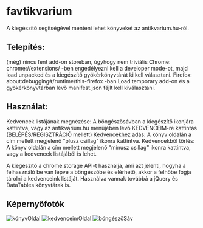 # favtikvarium
A kiegészítő segítségével menteni lehet könyveket az antikvarium.hu-ról.

## Telepítés: 
(még) nincs fent add-on storeban, úgyhogy nem triviális
Chrome: chrome://extensions/ -ben engedélyezni kell a developer mode-ot, majd load unpacked és a kiegészítő gyökérkönyvtárát ki kell választani.
Firefox: about:debugging#/runtime/this-firefox -ban Load temporary add-on és a gyökérkönyvtárban lévő manifest.json fájlt kell kiválasztani.

## Használat:
Kedvencek listájának megnézése: A böngészősávban a kiegészítő ikonjára kattintva, vagy az antikvarium.hu menüjében lévő KEDVENCEIM-re kattintás (BELÉPÉS/REGISZTRÁCIÓ mellett)
Kedvencekhez adás: A könyv oldalán a cím mellett megjelenő "plusz csillag" ikonra kattintva.
Kedvencekből törlés: A könyv oldalán a cím mellett megjelenő "mínusz csillag" ikonra kattintva, vagy a kedvencek listájából is lehet.

A kiegészítő a chrome.storage API-t használja, ami azt jelenti, hogyha a felhasználó be van lépve a böngészőbe és elérhető, akkor a felhőbe fogja tárolni a kedvenceink listáját.
Használva vannak továbbá a jQuery és DataTables könyvtárak is.

## Képernyőfotók

![könyvOldal](https://github.com/thatumi/favtikvarium/assets/49487499/6598c167-7125-4ac7-9b57-4da57a0a3fab)
![kedvenceimOldal](https://github.com/thatumi/favtikvarium/assets/49487499/b53011db-000e-4c04-ba72-de81ca43733d)
![böngészőSáv](https://github.com/thatumi/favtikvarium/assets/49487499/d2609e50-7926-44ed-a0a2-562a570dbff3)
